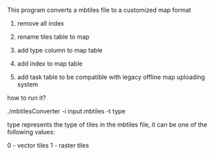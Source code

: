 This program converts a mbtiles file to a customized map format

1. remove all index

2. rename tiles table to map

3. add type column to map table

4. add index to map table

5. add task table to be compatible with legacy offline map uploading system


how to run it?

./mbtilesConverter -i input.mbtiles -t type

type represents the type of tiles in the mbtiles file, it can be one of the following values:

0 - vector tiles
1 - raster tiles